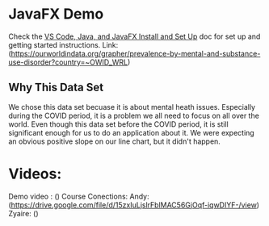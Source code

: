 # JavaFX Demo

Check the [VS Code, Java, and JavaFX Install and Set Up](https://docs.google.com/document/d/1s5oTmY8A8TDZu303p_DaH6CEAcC9xL8-aNX-pAxCcps/edit?usp=sharing) doc for set up and getting started instructions.
Link: (https://ourworldindata.org/grapher/prevalence-by-mental-and-substance-use-disorder?country=~OWID_WRL) 

## Why This Data Set 
We chose this data set becuase it is about mental heath issues. Especially during the COVID period, it is a problem we all need to focus on all over the world. Even though this data set before the COVID period, it is still significant enough for us to do an application about it. We were expecting an obvious positive slope on our line chart, but it didn't happen. 

# Videos:
Demo video : ()
Course Conections:
Andy:(https://drive.google.com/file/d/15zxIuLjslrFblMAC56GjOqf-iqwDIYF-/view) 
Zyaire: ()
